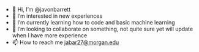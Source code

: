 - 👋 Hi, I’m @javonbarrett
- 👀 I’m interested in new experiences
- 🌱 I’m currently learning how to code and basic machine learning
- 💞️ I’m looking to collaborate on something, not quite sure yet will update when I have more experience
- 📫 How to reach me jabar27@morgan.edu

<!---
javonbarrett/javonbarrett is a ✨ special ✨ repository because its `README.md` (this file) appears on your GitHub profile.
You can click the Preview link to take a look at your changes.
--->
